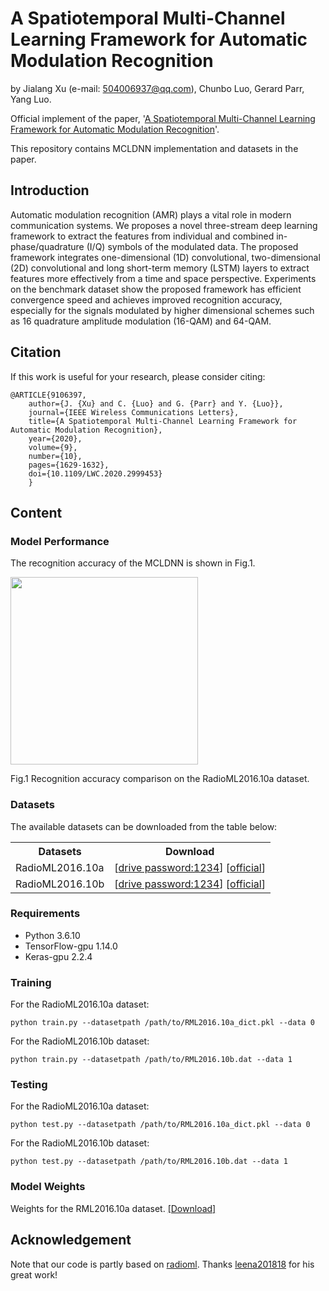 # A Spatiotemporal Multi-Channel Learning Framework for Automatic Modulation Recognition
by Jialang Xu (e-mail: 504006937@qq.com), Chunbo Luo, Gerard Parr, Yang Luo.

Official implement of the paper, '[A Spatiotemporal Multi-Channel Learning Framework for Automatic Modulation Recognition](https://ieeexplore.ieee.org/document/9106397)'.

This repository contains MCLDNN implementation and datasets in the paper.

## Introduction
Automatic modulation recognition (AMR) plays a vital role in modern communication systems. We proposes a novel three-stream deep learning framework to extract the features from individual and combined in-phase/quadrature (I/Q) symbols of the modulated data. The proposed framework integrates one-dimensional (1D) convolutional, two-dimensional (2D) convolutional and long short-term memory (LSTM) layers to extract features more effectively from a time and space perspective. Experiments on the benchmark dataset show the proposed framework has efficient convergence speed and achieves improved recognition accuracy, especially for the signals modulated by higher dimensional schemes such as 16 quadrature amplitude modulation (16-QAM) and 64-QAM.

## Citation
If this work is useful for your research, please consider citing:
```
@ARTICLE{9106397,
	author={J. {Xu} and C. {Luo} and G. {Parr} and Y. {Luo}},
	journal={IEEE Wireless Communications Letters}, 
	title={A Spatiotemporal Multi-Channel Learning Framework for Automatic Modulation Recognition}, 
	year={2020},
	volume={9},
	number={10},
	pages={1629-1632},
	doi={10.1109/LWC.2020.2999453}
	}
```

## Content
### Model Performance
The recognition accuracy of the MCLDNN is shown in Fig.1. 

<img src="https://github.com/wzjialang/MCLDNN/blob/master/figure/Acc.png" height="300"/>

Fig.1 Recognition accuracy comparison on the RadioML2016.10a dataset.

### Datasets
The available datasets can be downloaded from the table below:
<table>
	<tr>
	    <th>Datasets</th>
	    <th>Download</th>
	</tr>
    <tr>
	    <td>RadioML2016.10a</td>
        <td>[<a href="https://pan.baidu.com/s/1VE2w7of0FW__EgMm3RreoA" target="_blank">drive password:1234</a>] [<a href="https://www.deepsig.ai/datasets" target="_blank">official</a>] </td>
	</tr>
	    <td>RadioML2016.10b</td>
        <td>[<a href="https://pan.baidu.com/s/1VE2w7of0FW__EgMm3RreoA" target="_blank">drive password:1234</a>] [<a href="https://www.deepsig.ai/datasets" target="_blank">official</a>]</td>
    </tr>
</table> 

### Requirements
- Python 3.6.10
- TensorFlow-gpu 1.14.0
- Keras-gpu 2.2.4

### Training
For the RadioML2016.10a dataset:
```
python train.py --datasetpath /path/to/RML2016.10a_dict.pkl --data 0
```

For the RadioML2016.10b dataset:
```
python train.py --datasetpath /path/to/RML2016.10b.dat --data 1
```

### Testing
For the RadioML2016.10a dataset:
```
python test.py --datasetpath /path/to/RML2016.10a_dict.pkl --data 0
```

For the RadioML2016.10b dataset:
```
python test.py --datasetpath /path/to/RML2016.10b.dat --data 1
```

### Model Weights
Weights for the RML2016.10a dataset. [[Download]](https://github-production-release-asset-2e65be.s3.amazonaws.com/197142181/3720c700-42de-11eb-9d2d-8faa3e8fb345?X-Amz-Algorithm=AWS4-HMAC-SHA256&X-Amz-Credential=AKIAIWNJYAX4CSVEH53A%2F20201220%2Fus-east-1%2Fs3%2Faws4_request&X-Amz-Date=20201220T081659Z&X-Amz-Expires=300&X-Amz-Signature=bf21ce80bc280ee92236d2e557c41ad0fcf480c265248a2af9794a7db40fba16&X-Amz-SignedHeaders=host&actor_id=39873608&key_id=0&repo_id=197142181&response-content-disposition=attachment%3B%20filename%3Dweights.h5&response-content-type=application%2Foctet-stream)

## Acknowledgement
Note that our code is partly based on [radioml](https://github.com/leena201818/radioml). Thanks [leena201818](https://github.com/leena201818) for his great work!
